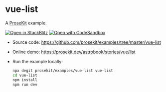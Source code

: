 # vue-list

A [ProseKit](https://prosekit.dev) example.

[![Open in StackBlitz](https://developer.stackblitz.com/img/open_in_stackblitz.svg)](https://stackblitz.com/github/prosekit/examples/tree/master/vue-list)
[![Open with CodeSandbox](https://assets.codesandbox.io/github/button-edit-lime.svg)](https://codesandbox.io/p/sandbox/github/prosekit/examples/tree/master/vue-list)

- Source code: https://github.com/prosekit/examples/tree/master/vue-list
- Online demo: https://prosekit.dev/astrobook/stories/vue/list
- Run the example locally:

  ```bash
  npx degit prosekit/examples/vue-list vue-list
  cd vue-list
  npm install
  npm run dev
  ```
